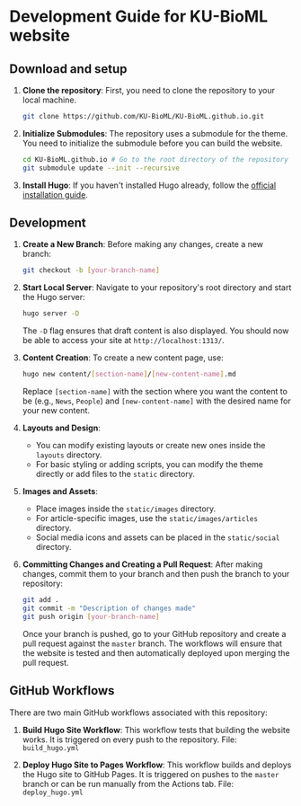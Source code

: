 # Development Guide for KU-BioML website

## Download and setup
1. **Clone the repository**:
    First, you need to clone the repository to your local machine. 

    ```bash
    git clone https://github.com/KU-BioML/KU-BioML.github.io.git
    ```
2. **Initialize Submodules**:
    The repository uses a submodule for the theme. You need to initialize the submodule before you can build the website. 

    ```bash
    cd KU-BioML.github.io # Go to the root directory of the repository
    git submodule update --init --recursive
    ```
3. **Install Hugo**:
    If you haven't installed Hugo already, follow the [official installation guide](https://gohugo.io/installation/).

## Development
1. **Create a New Branch**:
   Before making any changes, create a new branch:
   
   ```bash
   git checkout -b [your-branch-name]
   ```

2. **Start Local Server**:
   Navigate to your repository's root directory and start the Hugo server:
   
   ```bash
   hugo server -D
   ```

   The `-D` flag ensures that draft content is also displayed. You should now be able to access your site at `http://localhost:1313/`.

3. **Content Creation**:
   To create a new content page, use:
    ```bash
    hugo new content/[section-name]/[new-content-name].md
    ```

    Replace `[section-name]` with the section where you want the content to be (e.g., `News`, `People`) and `[new-content-name]` with the desired name for your new content.

4. **Layouts and Design**:
   - You can modify existing layouts or create new ones inside the `layouts` directory.
   - For basic styling or adding scripts, you can modify the theme directly or add files to the `static` directory.

5. **Images and Assets**:
   - Place images inside the `static/images` directory.
   - For article-specific images, use the `static/images/articles` directory.
   - Social media icons and assets can be placed in the `static/social` directory.

6. **Committing Changes and Creating a Pull Request**:
   After making changes, commit them to your branch and then push the branch to your repository:

   ```bash
   git add .
   git commit -m "Description of changes made"
   git push origin [your-branch-name]
   ```

   Once your branch is pushed, go to your GitHub repository and create a pull request against the `master` branch. The workflows will ensure that the website is tested and then automatically deployed upon merging the pull request.

## GitHub Workflows

There are two main GitHub workflows associated with this repository:

1. **Build Hugo Site Workflow**: This workflow tests that building the website works. It is triggered on every push to the repository.
   File: `build_hugo.yml`

2. **Deploy Hugo Site to Pages Workflow**: This workflow builds and deploys the Hugo site to GitHub Pages. It is triggered on pushes to the `master` branch or can be run manually from the Actions tab.
   File: `deploy_hugo.yml`